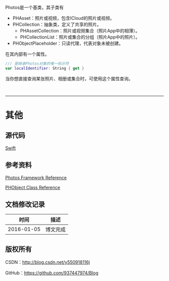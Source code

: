 Photos是一个基类，其子类有

- PHAsset：照片或视频，包含ICloud的照片或视频。
- PHCollection：抽象类，定义了共享的照片。
    - PHAssetCollection：照片或视频集合（照片App中的相薄）。
    - PHCollectionList：照片或集合的分组（照片App中的照片）。
- PHObjectPlaceholder：只读代理，代表对象未被创建。

在其内部有一个属性。

```swift
/// 是继承Photos对象的唯一标示符
var localIdentifier: String { get }
```

当你想直接查询某张照片、相册或集合时，可使用这个属性查询。

&#160;

----------

# 其他

## 源代码

[Swift](https://github.com/937447974/Swift)

## 参考资料

[Photos Framework Reference](https://developer.apple.com/library/ios/documentation/Photos/Reference/Photos_Framework/index.html)

[PHObject Class Reference](https://developer.apple.com/library/ios/documentation/Photos/Reference/PHObject_Class/index.html)

## 文档修改记录

| 时间 | 描述 |
| ---- | ---- |
| 2016-01-05 | 博文完成 |

## 版权所有

CSDN：http://blog.csdn.net/y550918116j

GitHub：https://github.com/937447974/Blog